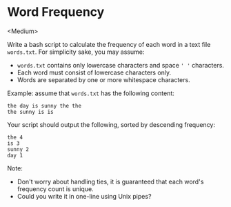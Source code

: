 # Word Frequency

\<Medium>

Write a bash script to calculate the frequency of each word in a text file
`words.txt`. For simplicity sake, you may assume:
- `words.txt` contains only lowercase characters and space `' '` characters.
- Each word must consist of lowercase characters only.
- Words are separated by one or more whitespace characters.

Example: assume that `words.txt` has the following content:

```
the day is sunny the the
the sunny is is
```

Your script should output the following, sorted by descending frequency:
```
the 4
is 3
sunny 2
day 1
```

Note:
- Don't worry about handling ties, it is guaranteed that each word's frequency
  count is unique.
- Could you write it in one-line using Unix pipes?
